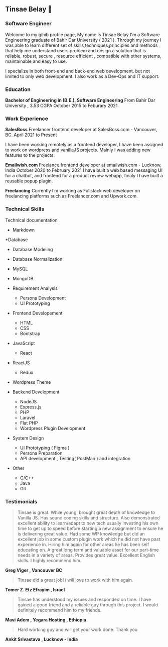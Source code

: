 ## Tinsae Belay 👋
### Software Engineer

Welcome to my gihib profile page, My name is Tinsae Belay I'm a Software Engineering graduate of Bahir Dar University ( 2021 ). Through my journey I was able to learn
different set of skills,techniques,principles and methods  that help me understand users problem and design a solution that is reliable, robust, secure , resource efficient , compatible with other systems, maintainable and easy to use.


I specialize in both front-end and back-end web development. but not limited to only web
development. I also work as a Dev-Ops and IT support.


### Education
**Bachelor of Engineering in (B.E.), Software Engineering**
From Bahir Dar University , 3.53 CGPA
October 2015 to Feburary 2021


### Work Experience
**SalesBoss**
Freelancer frontend developer at SalesBoss.com - Vancouver, BC.
April 2021 to Present

I have been working remotely as a frontend developer, I have been assigned to work on wordpress and vanillaJS
projects. Mainly I was adding new features to the projects.

**Emailwish.com**
Freelance frontend developer at emailwish.com - Lucknow, India
October 2020 to February 2021
I have built a web based messaging UI for a chatbot, and frontend for a product review webapp, finaly I have
built a reusable popup plugin.


**Freelancing**
Currently I’m working as Fullstack web developer on freelancing platforms such as Freelancer.com and
Upwork.com.



### Technical Skills

Technical documentation
 * Markdown

*Database
* Database Modeling
* Database Normalization
* MySQL
* MongoDB

* Requirement Analysis
    * Persona Development
    * UI Prototyping

* Frontend Developement
    * HTML
    * CSS
    * Bootstrap
* JavaScript
    * React
* ReactJS
    * Redux
* Wordpress Theme
* Backend Development
    * NodeJS
    * Express.js
    * PHP
    * Laravel
    * Flat PHP
    * Wordpress Plugin Development
* System Design
    * UI Prototyping ( Figma )
    * Persona Preparation
    * API development , Testing( PostMan ) and integration
* Other
    * C/C++
    * Java
    * Git





### Testimonials

>Tinsae is great. While young, brought great depth of knowledge to Vanilla JS.
Has sound coding skills and structure. Also demonstrated excellent ability to
learn/adapt to new tech usually investing his own time to get up to speed
before starting a new assignment to ensure he is delivering great value. Had
some WP knowledge but did an excellent job in some custom plugin work
which he did not have past experience in. Hiring him again for other areas he
has been self educating on. A great long term and valuable asset for our
part-time needs in a variety of areas. Provides great value. Excellent English
skills. I highly recommend him.


**Greg Viger , Vancouver BC**

> Tinsae did a great job! i will love to work with him again.

**Tomer Z. Etz Efrayim , Israel**

>Tinsae has understood my issues and responded on time. I have gained a
good friend and a reliable guy through this project. I would definitely
recommend him to my friends.

**Mavi Adem , Yegara Hosting , Ethiopia**


>Hard working guy and will get your work done. Thank you

**Ankit Srivastava , Lucknow - India**
